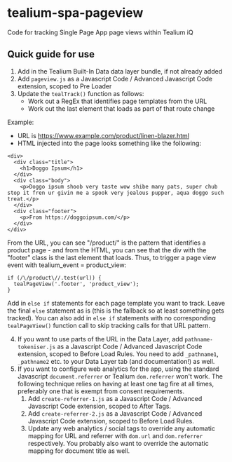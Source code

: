 # tealium-spa-pageview
Code for tracking Single Page App page views within Tealium iQ

## Quick guide for use
1. Add in the Tealium Built-In Data data layer bundle, if not already added
2. Add `pageview.js` as a Javascript Code / Advanced Javascript Code extension, scoped to Pre Loader
3. Update the `tealTrack()` function as follows:
   - Work out a RegEx that identifies page templates from the URL
   - Work out the last element that loads as part of that route change

Example:
- URL is https://www.example.com/product/linen-blazer.html
- HTML injected into the page looks something like the following:
```
<div>
  <div class="title">
    <h1>Doggo Ipsum</h1>
  </div>
  <div class="body">
    <p>Doggo ipsum shoob very taste wow shibe many pats, super chub stop it fren ur givin me a spook very jealous pupper, aqua doggo such treat.</p>
  </div>
  <div class="footer">
    <p>From https://doggoipsum.com/</p>
  </div>
</div>
```
From the URL, you can see "/product/" is the pattern that identifies a product page - and from the HTML, you can see that the div with the "footer" class is the last element that loads. Thus, to trigger a page view event with tealium_event = product_view:
```
if (/\/product\//.test(url)) {
  tealPageView('.footer', 'product_view');
}
```
Add in `else if` statements for each page template you want to track. Leave the final `else` statement as is (this is the fallback so at least something gets tracked). You can also add in `else if` statements with no corresponding `tealPageView()` function call to skip tracking calls for that URL pattern.

4. If you want to use parts of the URL in the Data Layer, add `pathname-tokeniser.js` as a Javascript Code / Advanced Javascript Code extension, scoped to Before Load Rules. You need to add `_pathname1`, `_pathname2` etc. to your Data Layer tab (and documentation!) as well.
5. If you want to configure web analytics for the app, using the standard Javascript `document.referrer` or Tealium `dom.referrer` won't work. The following technique relies on having at least one tag fire at all times, preferably one that is exempt from consent requirements.
   1. Add `create-referrer-1.js` as a Javascript Code / Advanced Javascript Code extension, scoped to After Tags.
   2. Add `create-referrer-2.js` as a Javascript Code / Advanced Javascript Code extension, scoped to Before Load Rules.
   3. Update any web analytics / social tags to override any automatic mapping for URL and referrer with `dom.url` and `dom.referrer` respectively. You probably also want to override the automatic mapping for document title as well.

